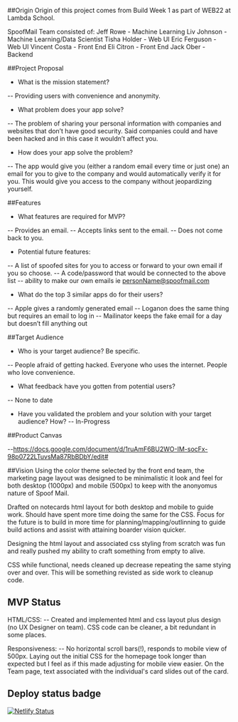 ##Origin
Origin of this project comes from Build Week 1 as part of WEB22 at Lambda School. 

SpoofMail Team consisted of:
Jeff Rowe - Machine Learning
Liv Johnson - Machine Learning/Data Scientist
Tisha Holder - Web UI
Eric Ferguson - Web UI
Vincent Costa - Front End
Eli Citron - Front End
Jack Ober - Backend

##Project Proposal
- What is the mission statement?

-- Providing users with convenience and anonymity.

- What problem does your app solve?

-- The problem of sharing your personal information with companies and websites that don’t have good security. Said companies could and have been hacked and in this case it wouldn’t affect you. 

- How does your app solve the problem?

-- The app would give you (either a random email every time or just one) an email for you to give to the company and would automatically verify it for you. This would give you access to the company without jeopardizing yourself.

##Features
- What features are required for MVP?

-- Provides an email. 
-- Accepts links sent to the email. 
-- Does not come back to you.

- Potential future features:

-- A list of spoofed sites for you to access or forward to your own email if you so choose.
-- A code/password that would be connected to the above list
-- ability to make our own emails ie personName@spoofmail.com

- What do the top 3 similar apps do for their users?

-- Apple gives a randomly generated email
-- Loganon does the same thing but requires an email to log in
-- Mailinator keeps the fake email for a day but doesn’t fill anything out

##Target Audience

- Who is your target audience? Be specific.

-- People afraid of getting hacked. Everyone who uses the internet. People who love convenience. 

- What feedback have you gotten from potential users?

-- None to date

- Have you validated the problem and your solution with your target audience? How?
-- In-Progress

##Product Canvas

--https://docs.google.com/document/d/1ruAmF6BU2WO-IM-socFx-98p0722LTuvsMa87RbBDbY/edit#

##Vision
Using the color theme selected by the front end team, the marketing page layout was designed to be minimalistic it look and feel for both desktop (1000px) and mobile (500px) to keep with the anonyomus nature of Spoof Mail.

Drafted on notecards html layout for both desktop and mobile to guide work. Should have spent more time doing the same for the CSS. Focus for the future is to build in more time for planning/mapping/outlinning to guide build actions and assist with attaining boarder vision quicker. 

Designing the html layout and associated css styling from scratch was fun and really pushed my ability to craft something from empty to alive. 

CSS while functional, needs cleaned up decrease repeating the same stying over and over. This will be something revisted as side work to cleanup code. 

## MVP Status

HTML/CSS: 
-- Created and implemented html and css layout plus design (no UX Designer on team). CSS code can be cleaner, a bit redundant in some places.

Responsiveness:
-- No horizontal scroll bars(!), responds to mobile view of 500px. Laying out the initial CSS for the homepage took longer than expected but I feel as if this made adjusting for mobile view easier. On the Team page, text associated with the individual's card slides out of the card. 

## Deploy status badge
[![Netlify Status](https://api.netlify.com/api/v1/badges/02c2a079-0985-4653-9400-09f71156ca25/deploy-status)](https://app.netlify.com/sites/spoof-mail/deploys)



